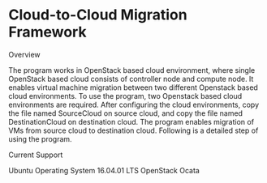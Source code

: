 Cloud-to-Cloud Migration Framework
=====================================================================


Overview

The program works in OpenStack based cloud environment, where single OpenStack based cloud consists of controller node and compute node. It enables virtual machine migration between two different Openstack based cloud environments. To use the program, two Openstack based cloud environments are required. After configuring the cloud environments, copy the file named SourceCloud on source cloud, and copy the file named DestinationCloud on destination cloud. The program enables migration of VMs from source cloud to destination cloud. Following is a detailed step of using the program.

Current Support

Ubuntu Operating System 16.04.01 LTS
OpenStack Ocata
